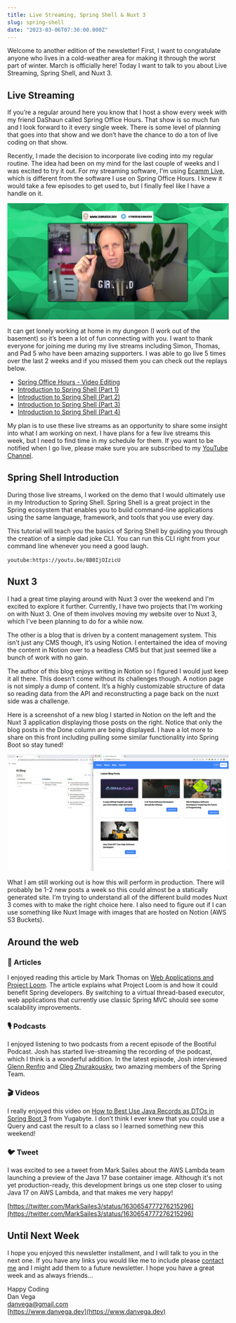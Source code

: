 ```yaml
---
title: Live Streaming, Spring Shell & Nuxt 3
slug: spring-shell
date: "2023-03-06T07:30:00.000Z"
---
```


Welcome to another edition of the newsletter! First, I want to congratulate anyone who lives in a cold-weather area for making it through the worst part of winter. March is officially here! Today I want to talk to you about Live Streaming, Spring Shell, and Nuxt 3.

## Live Streaming

If you’re a regular around here you know that I host a show every week with my friend DaShaun called Spring Office Hours. That show is so much fun and I look forward to it every single week. There is some level of planning that goes into that show and we don’t have the chance to do a ton of live coding on that show.

Recently, I made the decision to incorporate live coding into my regular routine. The idea had been on my mind for the last couple of weeks and I was excited to try it out. For my streaming software, I'm using [Ecamm Live](https://www.ecamm.com/mac/ecammlive/), which is different from the software I use on Spring Office Hours. I knew it would take a few episodes to get used to, but I finally feel like I have a handle on it.

![Live Streaming](./live-streaming-screenshot.png)

It can get lonely working at home in my dungeon (I work out of the basement) so it’s been a lot of fun connecting with you. I want to thank everyone for joining me during my live streams including Simon, Thomas, and Pad 5 who have been amazing supporters. I was able to go live 5 times over the last 2 weeks and if you missed them you can check out the replays below.

- [Spring Office Hours - Video Editing](https://youtube.com/live/uQDa5eNUSyo?feature=share)
- [Introduction to Spring Shell (Part 1)](https://youtube.com/live/FDRfg77MJsk?feature=share)
- [Introduction to Spring Shell (Part 2)](https://youtube.com/live/1xuTqgilNzM?feature=share)
- [Introduction to Spring Shell (Part 3)](https://youtube.com/live/E84E7c7IlAQ?feature=share)
- [Introduction to Spring Shell (Part 4)](https://youtube.com/live/e8wEcemxcfI?feature=share)

My plan is to use these live streams as an opportunity to share some insight into what I am working on next. I have plans for a few live streams this week, but I need to find time in my schedule for them. If you want to be notified when I go live, please make sure you are subscribed to my [YouTube Channel](https://www.youtube.com/@danvega).

## Spring Shell Introduction

During those live streams, I worked on the demo that I would ultimately use in my Introduction to Spring Shell. Spring Shell is a great project in the Spring ecosystem that enables you to build command-line applications using the same language, framework, and tools that you use every day.

This tutorial will teach you the basics of Spring Shell by guiding you through the creation of a simple dad joke CLI. You can run this CLI right from your command line whenever you need a good laugh.

`youtube:https://youtu.be/8B0IjOIzicU`

## Nuxt 3

I had a great time playing around with Nuxt 3 over the weekend and I'm excited to explore it further. Currently, I have two projects that I'm working on with Nuxt 3. One of them involves moving my website over to Nuxt 3, which I've been planning to do for a while now.

The other is a blog that is driven by a content management system. This isn’t just any CMS though, it’s using Notion. I entertained the idea of moving the content in Notion over to a headless CMS but that just seemed like a bunch of work with no gain.

The author of this blog enjoys writing in Notion so I figured I would just keep it all there. This doesn’t come without its challenges though. A notion page is not simply a dump of content. It’s a highly customizable structure of data so reading data from the API and reconstructing a page back on the nuxt side was a challenge.

Here is a screenshot of a new blog I started in Notion on the left and the Nuxt 3 application displaying those posts on the right. Notice that only the blog posts in the Done column are being displayed. I have a lot more to share on this front including pulling some similar functionality into Spring Boot so stay tuned!

![Notion + Nuxt Blog](./notion_nuxt_blog.png)

What I am still working out is how this will perform in production. There will probably be 1-2 new posts a week so this could almost be a statically generated site. I’m trying to understand all of the different build modes Nuxt 3 comes with to make the right choice here. I also need to figure out if I can use something like Nuxt Image with images that are hosted on Notion (AWS S3 Buckets).

## Around the web

### 📝 Articles

I enjoyed reading this article by Mark Thomas on [Web Applications and Project Loom](https://spring.io/blog/2023/02/27/web-applications-and-project-loom). The article explains what Project Loom is and how it could benefit Spring developers. By switching to a virtual thread-based executor, web applications that currently use classic Spring MVC should see some scalability improvements.

### 🎙 Podcasts

I enjoyed listening to two podcasts from a recent episode of the Bootiful Podcast. Josh has started live-streaming the recording of the podcast, which I think is a wonderful addition. In the latest episode, Josh interviewed [Glenn Renfro](https://spring.io/blog/2023/02/23/a-bootiful-podcast-its-glenn-renfro-listen-to-this-episode-if-you-want-to) and [Oleg Zhurakousky](https://spring.io/blog/2023/03/02/a-bootiful-podcast-spring-cloud-stream-and-spring-cloud-function-lead-oleg), two amazing members of the Spring Team.

### 🎬 Videos

I really enjoyed this video on [How to Best Use Java Records as DTOs in Spring Boot 3](https://www.youtube.com/watch?v=uy6iN0d6J8E) from Yugabyte. I don’t think I ever knew that you could use a Query and cast the result to a class so I learned something new this weekend!

### 🐦 Tweet

I was excited to see a tweet from Mark Sailes about the AWS Lambda team launching a preview of the Java 17 base container image. Although it's not yet production-ready, this development brings us one step closer to using Java 17 on AWS Lambda, and that makes me very happy!

[https://twitter.com/MarkSailes3/status/1630654777276215296](https://twitter.com/MarkSailes3/status/1630654777276215296)

## Until Next Week

I hope you enjoyed this newsletter installment, and I will talk to you in the next one. If you have any links you would like me to include please [contact me](http://twitter.com/therealdanvega) and I might add them to a future newsletter. I hope you have a great week and as always friends...

Happy Coding<br/>
Dan Vega<br/>
danvega@gmail.com<br/>
[https://www.danvega.dev](https://www.danvega.dev)

